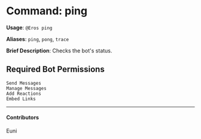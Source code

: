 # Command: ping


**Usage**: `@Eros ping `

**Aliases**: `ping`, `pong`, `trace`

**Brief Description**: Checks the bot's status.



## Required Bot Permissions

```
Send Messages
Manage Messages
Add Reactions
Embed Links
```


---

#### Contributors


Euni

